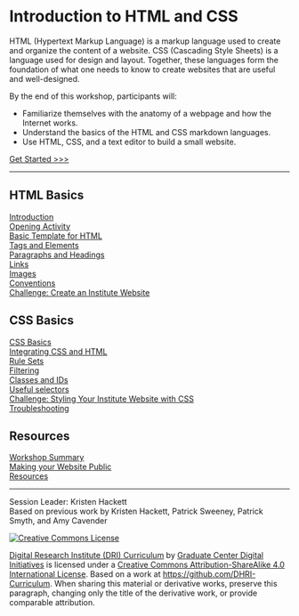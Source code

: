 

# Introduction to HTML and CSS

HTML (Hypertext Markup Language) is a markup language used to create and organize the content of a website. CSS (Cascading Style Sheets) is a language used for design and layout. Together, these languages form the foundation of what one needs to know to create websites that are useful and well-designed.

By the end of this workshop, participants will:

- Familiarize themselves with the anatomy of a webpage and how the Internet works.
- Understand the basics of the HTML and CSS markdown languages.
- Use HTML, CSS, and a text editor to build a small website.

[Get Started >>>](sections/introduction.md)

-----

## HTML Basics

[Introduction](sections/introduction.md)  
[Opening Activity](sections/opening_activity.md)  
[Basic Template for HTML](sections/basic.md)  
[Tags and Elements](sections/elements.md)  
[Paragraphs and Headings](sections/p_and_h.md)  
[Links](sections/links.md)  
[Images](sections/images.md)  
[Conventions](sections/conventions.md)  
[Challenge: Create an Institute Website](sections/create_site.md)  

## CSS Basics

[CSS Basics](sections/css_basic.md)  
[Integrating CSS and HTML](sections/integration.md)  
[Rule Sets](sections/rules.md)  
[Filtering](sections/filter.md)  
[Classes and IDs](sections/classes.md)  
[Useful selectors](sections/selectors.md)  
[Challenge: Styling Your Institute Website with CSS](sections/creating_stylesheet.md)  
[Troubleshooting](sections/troubleshooting.md)  

## Resources

[Workshop Summary](sections/summary.md)  
[Making your Website Public](sections/public.md)  
[Resources](sections/resource.md)  

-----

Session Leader: Kristen Hackett  
Based on previous work by Kristen Hackett, Patrick Sweeney, Patrick Smyth, and Amy Cavender

[![Creative Commons License](https://i.creativecommons.org/l/by-sa/4.0/88x31.png)](http://creativecommons.org/licenses/by-sa/4.0/)

[Digital Research Institute (DRI) Curriculum](http://purl.org/dc/terms/) by [Graduate Center Digital Initiatives](https://gcdi.commons.gc.cuny.edu/) is licensed under a [Creative Commons Attribution-ShareAlike 4.0 International License](http://creativecommons.org/licenses/by-sa/4.0/). Based on a work at <https://github.com/DHRI-Curriculum>. When sharing this material or derivative works, preserve this paragraph, changing only the title of the derivative work, or provide comparable attribution.
